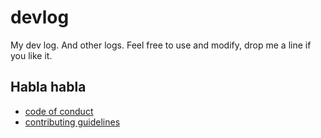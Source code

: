 # devlog

My dev log. And other logs. Feel free to use and modify, drop me a line if you like it.

## Habla habla

* [code of conduct](CODE_OF_CONDUCT.md)
* [contributing guidelines](CONTRIBUTING.md)
